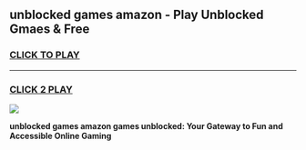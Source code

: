 
## unblocked games amazon - Play Unblocked Gmaes & Free
<h3>
<a href="https://premium.freeplayer.one?title=unblocked_games_amazon&ref=20F">CLICK TO PLAY</a></h3>
<hr>

<h3>
<a href="https://premium.freeplayer.one?title=unblocked_games_amazon&ref=20F">CLICK 2 PLAY</a>
  
</h3>

<a href="https://premium.freeplayer.one?title=unblocked_games_amazon&ref=20F/"><img src="https://clearcache.store/games.png"></a>


**unblocked games amazon games unblocked: Your Gateway to Fun and Accessible Online Gaming**
